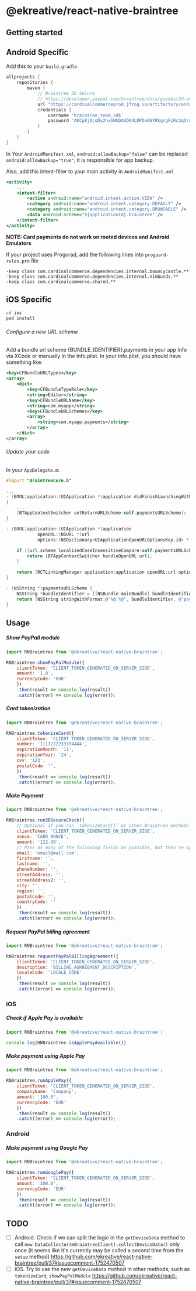 # @ekreative/react-native-braintree

## Getting started

## Android Specific
Add this to your `build.gradle`

```groovy
allprojects {
    repositories {
        maven {
            // Braintree 3D Secure
            // https://developer.paypal.com/braintree/docs/guides/3d-secure/client-side/android/v4#generate-a-client-token
            url "https://cardinalcommerceprod.jfrog.io/artifactory/android"
            credentials {
                username 'braintree_team_sdk'
                password 'AKCp8jQcoDy2hxSWhDAUQKXLDPDx6NYRkqrgFLRc3qDrayg6rrCbJpsKKyMwaykVL8FWusJpp'
            }
        }
    }
}
```

In Your `AndroidManifest.xml`, `android:allowBackup="false"` can be replaced `android:allowBackup="true"`, it is responsible for app backup.

Also, add this intent-filter to your main activity in `AndroidManifest.xml`

```xml
<activity>
    ...
    <intent-filter>
        <action android:name="android.intent.action.VIEW" />
        <category android:name="android.intent.category.DEFAULT" />
        <category android:name="android.intent.category.BROWSABLE" />
        <data android:scheme="${applicationId}.braintree" />
    </intent-filter>
</activity>

```
**NOTE: Card payments do not work on rooted devices and Android Emulators**

If your project uses Progurad, add the following lines into `proguard-rules.pro` file
```
-keep class com.cardinalcommerce.dependencies.internal.bouncycastle.**
-keep class com.cardinalcommerce.dependencies.internal.nimbusds.**
-keep class com.cardinalcommerce.shared.**
```

## iOS Specific
```bash
cd ios
pod install
```
###### Configure a new URL scheme
Add a bundle url scheme {BUNDLE_IDENTIFIER}.payments in your app Info via XCode or manually in the Info.plist. In your Info.plist, you should have something like: 

```xml 
<key>CFBundleURLTypes</key>
<array>
    <dict>
        <key>CFBundleTypeRole</key>
        <string>Editor</string>
        <key>CFBundleURLName</key>
        <string>com.myapp</string>
        <key>CFBundleURLSchemes</key>
        <array>
            <string>com.myapp.payments</string>
        </array>
    </dict>
</array>
```
###### Update your code
In your `AppDelegate.m`:

```objective-c
#import "BraintreeCore.h"

...
- (BOOL)application:(UIApplication *)application didFinishLaunchingWithOptions:(NSDictionary *)launchOptions
{
    ...
    [BTAppContextSwitcher setReturnURLScheme:self.paymentsURLScheme];
}

- (BOOL)application:(UIApplication *)application
            openURL:(NSURL *)url
            options:(NSDictionary<UIApplicationOpenURLOptionsKey,id> *)options {

    if ([url.scheme localizedCaseInsensitiveCompare:self.paymentsURLScheme] == NSOrderedSame) {
        return [BTAppContextSwitcher handleOpenURL:url];
    }
    
    return [RCTLinkingManager application:application openURL:url options:options];
}

- (NSString *)paymentsURLScheme {
    NSString *bundleIdentifier = [[NSBundle mainBundle] bundleIdentifier];
    return [NSString stringWithFormat:@"%@.%@", bundleIdentifier, @"payments"];
}
```


## Usage

##### Show PayPall module

```javascript
import RNBraintree from '@ekreative/react-native-braintree';

RNBraintree.showPayPalModule({
    clientToken: 'CLIENT_TOKEN_GENERATED_ON_SERVER_SIDE',
    amount: '1.0',
    currencyCode: 'EUR'
    })
    .then(result => console.log(result))
    .catch((error) => console.log(error));


```

##### Card tokenization
```javascript
import RNBraintree from '@ekreative/react-native-braintree';

RNBraintree.tokenizeCard({
    clientToken: 'CLIENT_TOKEN_GENERATED_ON_SERVER_SIDE',
    number: '1111222233334444',
    expirationMonth: '11',
    expirationYear: '24',
    cvv: '123',
    postalCode: '',
    })
    .then(result => console.log(result))
    .catch((error) => console.log(error));

```
##### Make Payment
```javascript
import RNBraintree from '@ekreative/react-native-braintree';

RNBraintree.run3DSecureCheck({
    // Optional if you ran `tokenizeCard()` or other Braintree methods before
    clientToken: 'CLIENT_TOKEN_GENERATED_ON_SERVER_SIDE',
    nonce: 'CARD_NONCE',
    amount: '122.00',
    // Pass as many of the following fields as possible, but they're optional
    email: 'email@mail.com',
    firstname: '',
    lastname: '',
    phoneNumber: '',
    streetAddress: '',
    streetAddress2: '',
    city: '',
    region: '',
    postalCode: '',
    countryCode: ''
    })
    .then(result => console.log(result))
    .catch((error) => console.log(error));
```

##### Request PayPal billing agreement
```javascript
import RNBraintree from '@ekreative/react-native-braintree';

RNBraintree.requestPayPalBillingAgreement({
    clientToken: 'CLIENT_TOKEN_GENERATED_ON_SERVER_SIDE',
    description: 'BILLING_AGRREEMENT_DESCRIPTION',
    localeCode: 'LOCALE_CODE'
    })
    .then(result => console.log(result))
    .catch((error) => console.log(error));
```
### iOS
##### Check if Apple Pay is available
```javascript
import RNBraintree from '@ekreative/react-native-braintree';

console.log(RNBraintree.isApplePayAvailable())
```
##### Make payment using Apple Pay
```javascript
import RNBraintree from '@ekreative/react-native-braintree';

RNBraintree.runApplePay({
    clientToken: 'CLIENT_TOKEN_GENERATED_ON_SERVER_SIDE',
    companyName: 'Company',
    amount: '100.0',
    currencyCode: 'EUR'
    })
    .then(result => console.log(result))
    .catch((error) => console.log(error));
```
### Android
##### Make payment using Google Pay
```javascript
import RNBraintree from '@ekreative/react-native-braintree';

RNBraintree.runGooglePay({
    clientToken: 'CLIENT_TOKEN_GENERATED_ON_SERVER_SIDE',
    amount: '100.0',
    currencyCode: 'EUR'
    })
    .then(result => console.log(result))
    .catch((error) => console.log(error));
```

## TODO

- [ ] Android. Check if we can split the logic in the `getDeviceData` method to call `new DataCollector(mBraintreeClient).collectDeviceData()` only once (it seems like it's currently may be called a second time from the `setup` method) https://github.com/ekreative/react-native-braintree/pull/37#issuecomment-1752470507
- [ ] iOS. Try to use the new `getDeviceData` method in other methods, such as `tokenizeCard`, `showPayPalModule` https://github.com/ekreative/react-native-braintree/pull/37#issuecomment-1752470507
